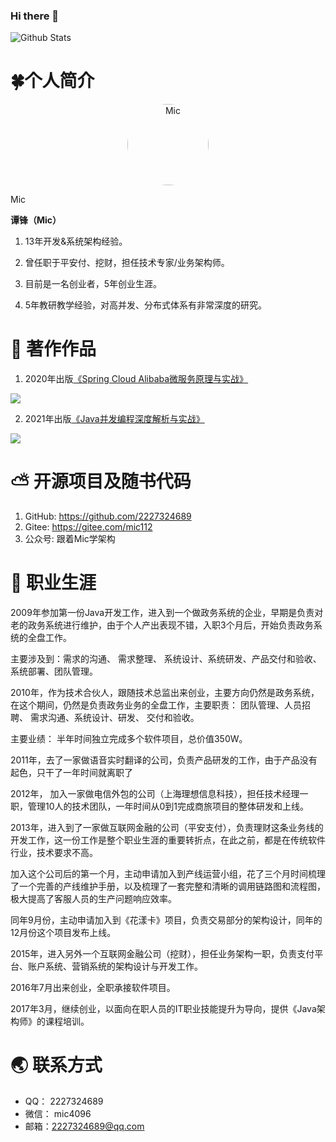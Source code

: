 ### Hi there 👋

<!--
**2227324689/2227324689** is a ✨ _special_ ✨ repository because its `README.md` (this file) appears on your GitHub profile.

Here are some ideas to get you started:

- 🔭 I’m currently working on ...
- 🌱 I’m currently learning ...
- 👯 I’m looking to collaborate on ...
- 🤔 I’m looking for help with ...
- 💬 Ask me about ...
- 📫 How to reach me: ...
- 😄 Pronouns: ...
- ⚡ Fun fact: ...
  -->

![Github Stats](https://github-readme-stats.vercel.app/api?username=2227324689&show_icons=true)

# 🍀个人简介

<center>
  <a target="_blank" rel="noopener external nofollow noreferrer" href="https://mic-blob-bucket.oss-cn-beijing.aliyuncs.com/WX20210926-103050@2x.png" data-fancybox="gallery" data-caption="" data-thumb="https://mic-blob-bucket.oss-cn-beijing.aliyuncs.com/WX20210926-103050@2x.png"><img src="https://mic-blob-bucket.oss-cn-beijing.aliyuncs.com/WX20210926-103050@2x.png" data-original="https://mic-blob-bucket.oss-cn-beijing.aliyuncs.com/WX20210926-103050@2x.png" data-lazy-src="https://mic-blob-bucket.oss-cn-beijing.aliyuncs.com/WX20210926-103050@2x.png" style="border-radius:50%;width:130px;height:auto" alt="Mic" data-ll-status="loaded" class="entered loaded">
  </a>
</center>


Mic

**谭锋（Mic）**


1. 13年开发&系统架构经验。

2. 曾任职于平安付、挖财，担任技术专家/业务架构师。

3. 目前是一名创业者，5年创业生涯。

4. 5年教研教学经验，对高并发、分布式体系有非常深度的研究。

# 🌌 著作作品

1. 2020年出版[《Spring Cloud Alibaba微服务原理与实战》](https://item.jd.com/12848452.html)

![](https://mic-blob-bucket.oss-cn-beijing.aliyuncs.com/c11d945cd9351817.jpg)

2. 2021年出版[《Java并发编程深度解析与实战》](https://item.jd.com/12971665.html)

![](https://mic-blob-bucket.oss-cn-beijing.aliyuncs.com/5c9303318a52c860.jpg)


# ⛅️ 开源项目及随书代码

1. GitHub: https://github.com/2227324689
2. Gitee: https://gitee.com/mic112
3. 公众号: 跟着Mic学架构


# 🔑 职业生涯

2009年参加第一份Java开发工作，进入到一个做政务系统的企业，早期是负责对老的政务系统进行维护，由于个人产出表现不错，入职3个月后，开始负责政务系统的全盘工作。

主要涉及到：需求的沟通、 需求整理、 系统设计、系统研发、产品交付和验收、系统部署、团队管理。

2010年，作为技术合伙人，跟随技术总监出来创业，主要方向仍然是政务系统，在这个期间，仍然是负责政务业务的全盘工作，主要职责： 团队管理、人员招聘、 需求沟通、系统设计、研发、 交付和验收。

主要业绩： 半年时间独立完成多个软件项目，总价值350W。

2011年，去了一家做语音实时翻译的公司，负责产品研发的工作，由于产品没有起色，只干了一年时间就离职了

2012年， 加入一家做电信外包的公司（上海理想信息科技），担任技术经理一职，管理10人的技术团队，一年时间从0到1完成商旅项目的整体研发和上线。

2013年，进入到了一家做互联网金融的公司（平安支付），负责理财这条业务线的开发工作，这一份工作是整个职业生涯的重要转折点，在此之前，都是在传统软件行业，技术要求不高。

加入这个公司后的第一个月，主动申请加入到产线运营小组，花了三个月时间梳理了一个完善的产线维护手册，以及梳理了一套完整和清晰的调用链路图和流程图，极大提高了客服人员的生产问题响应效率。

同年9月份，主动申请加入到《花漾卡》项目，负责交易部分的架构设计，同年的12月份这个项目发布上线。

2015年，进入另外一个互联网金融公司（挖财），担任业务架构一职，负责支付平台、账户系统、营销系统的架构设计与开发工作。

2016年7月出来创业，全职承接软件项目。

2017年3月，继续创业，以面向在职人员的IT职业技能提升为导向，提供《Java架构师》的课程培训。

# 🌏 联系方式

* QQ： 2227324689
* 微信： mic4096
* 邮箱：2227324689@qq.com
